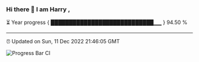### Hi there 👋 I am Harry , 

⏳ Year progress { ████████████████████████████▁▁ } 94.50 %

---

⏰ Updated on Sun, 11 Dec 2022 21:46:05 GMT

![Progress Bar CI](https://github.com/duykhang68/duykhang68/workflows/Progress%20Bar%20CI/badge.svg)
